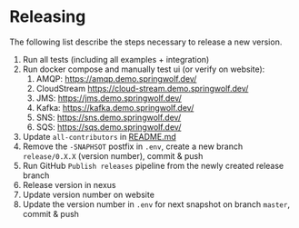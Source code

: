 # Releasing

The following list describe the steps necessary to release a new version.

1. Run all tests (including all examples + integration)
2. Run docker compose and manually test ui (or verify on website):
   1. AMQP: https://amqp.demo.springwolf.dev/
   2. CloudStream https://cloud-stream.demo.springwolf.dev/
   3. JMS: https://jms.demo.springwolf.dev/
   4. Kafka: https://kafka.demo.springwolf.dev/
   5. SNS: https://sns.demo.springwolf.dev/
   6. SQS: https://sqs.demo.springwolf.dev/
3. Update `all-contributors` in [README.md](README.md)
4. Remove the `-SNAPHSOT` postfix in `.env`, create a new branch `release/0.X.X` (version number), commit & push
5. Run GitHub `Publish releases` pipeline from the newly created release branch
6. Release version in nexus
7. Update version number on website
8. Update the version number in `.env` for next snapshot on branch `master`, commit & push
